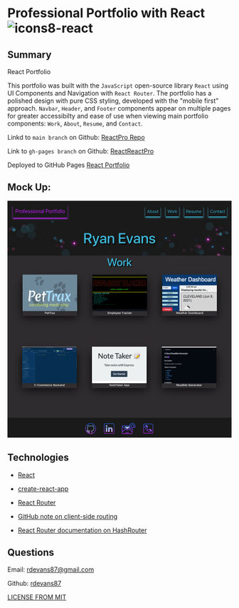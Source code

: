 # Professional Portfolio with React ![icons8-react](https://user-images.githubusercontent.com/74195719/121227618-c2285600-c859-11eb-95f5-3dd6e08f8f31.png)


## Summary

React Portfolio

This portfolio was built with the `JavaScript` open-source library `React` using UI Components and Navigation with `React Router`. The portfolio has a polished design with pure CSS styling, developed with the "mobile first" approach. `Navbar`, `Header`, and `Footer` components appear on multiple pages for greater accessibilty and ease of use when viewing main portfolio components: `Work`, `About`, `Resume`, and `Contact`.

Linkd to `main branch` on Github: [ReactPro Repo](https://github.com/rdevans87/reactpro_portfolio) 

Link to `gh-pages branch` on Github: [ReactReactPro](https://github.com/rdevans87/reactpro_portfolio/tree/gh-pages)

Deployed to GitHub Pages [React Portfolio](https://rdevans87.github.io/reactpro_portfolio/)

## Mock Up: 


<img src="https://raw.githubusercontent.com/rdevans87/reactpro_portfolio/main/src/assets/portfolioscreenshot.png" width="550px">

## Technologies

* [React](https://reactjs)

* [create-react-app](https://github.com/facebook/create-react-app)

* [React Router](https://reactrouter.com/)

* [GitHub note on client-side routing](https://create-react-app.dev/docs/deployment/#notes-on-client-side-routing) 

* [React Router documentation on HashRouter](https://reactrouter.com/web/api/HashRouter) 



## Questions
 
 Email: <a href="mailto:rdevans87@gmail.com">rdevans87@gmail.com</a>

 Github: <a href="https://github.com/rdevans87">rdevans87</a>





[LICENSE FROM MIT](/Users/ryanevans/ORM-ECommerce-BackEnd/LICENSE)


